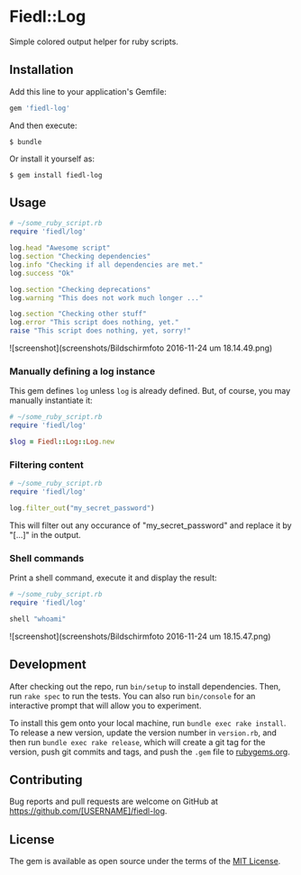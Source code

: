 # Fiedl::Log

Simple colored output helper for ruby scripts.


## Installation

Add this line to your application's Gemfile:

```ruby
gem 'fiedl-log'
```

And then execute:

    $ bundle

Or install it yourself as:

    $ gem install fiedl-log

## Usage

```ruby
# ~/some_ruby_script.rb
require 'fiedl/log'

log.head "Awesome script"
log.section "Checking dependencies"
log.info "Checking if all dependencies are met."
log.success "Ok"

log.section "Checking deprecations"
log.warning "This does not work much longer ..."

log.section "Checking other stuff"
log.error "This script does nothing, yet."
raise "This script does nothing, yet, sorry!"
```

![screenshot](screenshots/Bildschirmfoto 2016-11-24 um 18.14.49.png)

### Manually defining a log instance

This gem defines `log` unless `log` is already defined. But, of course, you may manually instantiate it:

```ruby
# ~/some_ruby_script.rb
require 'fiedl/log'

$log = Fiedl::Log::Log.new
```

### Filtering content

```ruby
# ~/some_ruby_script.rb
require 'fiedl/log'

log.filter_out("my_secret_password")
```

This will filter out any occurance of "my_secret_password" and replace it by "[...]" in the output.

### Shell commands

Print a shell command, execute it and display the result:

```ruby
# ~/some_ruby_script.rb
require 'fiedl/log'

shell "whoami"
```

![screenshot](screenshots/Bildschirmfoto 2016-11-24 um 18.15.47.png)
## Development

After checking out the repo, run `bin/setup` to install dependencies. Then, run `rake spec` to run the tests. You can also run `bin/console` for an interactive prompt that will allow you to experiment.

To install this gem onto your local machine, run `bundle exec rake install`. To release a new version, update the version number in `version.rb`, and then run `bundle exec rake release`, which will create a git tag for the version, push git commits and tags, and push the `.gem` file to [rubygems.org](https://rubygems.org).

## Contributing

Bug reports and pull requests are welcome on GitHub at https://github.com/[USERNAME]/fiedl-log.


## License

The gem is available as open source under the terms of the [MIT License](http://opensource.org/licenses/MIT).

